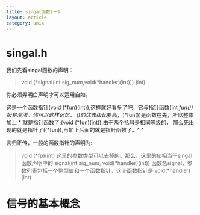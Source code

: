 ```yaml
---
title: singal函数(一)
layout: article
category: unix
---
```


# singal.h
我们先看singal函数的声明：

>void (*signal(int sig_num,void(*handler)(int))) (int)

你必须弄明白声明才可以运用自如。

这是一个函数指针(void (*fun)(int)),这样就好看多了吧，它与指针函数(int *fun())极易混淆。你可以这样记忆，
()的优先级比*要高，(*fun())是函数在先，所以整体加上 * 就是指针函数了;(void (*fun)(int)),由于两个括号是相同等级的，
那么先出现的就是指针了((*fun)),再加上后面的就是指针函数了。^_^

言归正传，一般的函数指针的声明为:
>void (*fp)(int)
这里的参数类型可以去掉的。那么，这里的fp相当于singal函数声明中的
>signal(int sig_num, void(*handler)(int))
函数名signal，参数列表包括一个整型值和一个函数指针，这个函数指针是
>void(*handler)(int)

# 信号的基本概念

